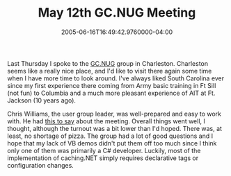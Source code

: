 ﻿---
title: May 12th GC.NUG Meeting
date: "2005-06-16T16:49:42.9760000-04:00"
description: Last Thursday I spoke to the GC.NUG group in Charleston.
featuredImage: img/1865-featured.png
---

Last Thursday I spoke to the [GC.NUG](http://groups.yahoo.com/group/GCNUG) group in Charleston. Charleston seems like a really nice place, and I'd like to visit there again some time when I have more time to look around. I've always liked South Carolina ever since my first experience there coming from Army basic training in Ft Sill (not fun) to Columbia and a much more pleasant experience of AIT at Ft. Jackson (10 years ago).

Chris Williams, the user group leader, was well-prepared and easy to work with. He had [this to say](http://geekswithblogs.net/cwilliams/archive/2005/05/13/39611.aspx) about the meeting. Overall things went well, I thought, although the turnout was a bit lower than I'd hoped. There was, at least, no shortage of pizza. The group had a lot of good questions and I hope that my lack of VB demos didn't put them off too much since I think only one of them was primarily a C# developer. Luckily, most of the implementation of caching.NET simply requires declarative tags or configuration changes.

